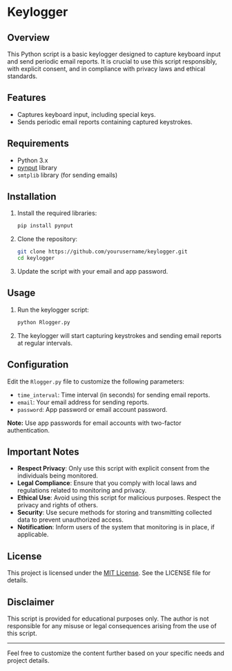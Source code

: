 # Keylogger

## Overview

This Python script is a basic keylogger designed to capture keyboard input and send periodic email reports. It is crucial to use this script responsibly, with explicit consent, and in compliance with privacy laws and ethical standards.

## Features

- Captures keyboard input, including special keys.
- Sends periodic email reports containing captured keystrokes.

## Requirements

- Python 3.x
- [pynput](https://pypi.org/project/pynput/) library
- `smtplib` library (for sending emails)

## Installation

1. Install the required libraries:

   ```bash
   pip install pynput
   ```

2. Clone the repository:

   ```bash
   git clone https://github.com/yourusername/keylogger.git
   cd keylogger
   ```

3. Update the script with your email and app password.

## Usage

1. Run the keylogger script:

   ```bash
   python Rlogger.py
   ```

2. The keylogger will start capturing keystrokes and sending email reports at regular intervals.

## Configuration

Edit the `Rlogger.py` file to customize the following parameters:

- `time_interval`: Time interval (in seconds) for sending email reports.
- `email`: Your email address for sending reports.
- `password`: App password or email account password.

**Note:** Use app passwords for email accounts with two-factor authentication.

## Important Notes

- **Respect Privacy**: Only use this script with explicit consent from the individuals being monitored.
- **Legal Compliance**: Ensure that you comply with local laws and regulations related to monitoring and privacy.
- **Ethical Use**: Avoid using this script for malicious purposes. Respect the privacy and rights of others.
- **Security**: Use secure methods for storing and transmitting collected data to prevent unauthorized access.
- **Notification**: Inform users of the system that monitoring is in place, if applicable.

## License

This project is licensed under the [MIT License](LICENSE). See the LICENSE file for details.

## Disclaimer

This script is provided for educational purposes only. The author is not responsible for any misuse or legal consequences arising from the use of this script.

--- 

Feel free to customize the content further based on your specific needs and project details.